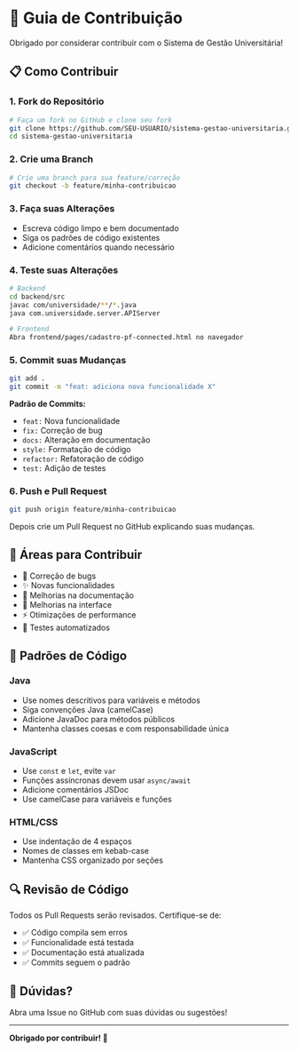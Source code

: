 # 🤝 Guia de Contribuição

Obrigado por considerar contribuir com o Sistema de Gestão Universitária!

## 📋 Como Contribuir

### 1. Fork do Repositório
```bash
# Faça um fork no GitHub e clone seu fork
git clone https://github.com/SEU-USUARIO/sistema-gestao-universitaria.git
cd sistema-gestao-universitaria
```

### 2. Crie uma Branch
```bash
# Crie uma branch para sua feature/correção
git checkout -b feature/minha-contribuicao
```

### 3. Faça suas Alterações
- Escreva código limpo e bem documentado
- Siga os padrões de código existentes
- Adicione comentários quando necessário

### 4. Teste suas Alterações
```bash
# Backend
cd backend/src
javac com/universidade/**/*.java
java com.universidade.server.APIServer

# Frontend
Abra frontend/pages/cadastro-pf-connected.html no navegador
```

### 5. Commit suas Mudanças
```bash
git add .
git commit -m "feat: adiciona nova funcionalidade X"
```

**Padrão de Commits:**
- `feat:` Nova funcionalidade
- `fix:` Correção de bug
- `docs:` Alteração em documentação
- `style:` Formatação de código
- `refactor:` Refatoração de código
- `test:` Adição de testes

### 6. Push e Pull Request
```bash
git push origin feature/minha-contribuicao
```

Depois crie um Pull Request no GitHub explicando suas mudanças.

## 🎯 Áreas para Contribuir

- 🐛 Correção de bugs
- ✨ Novas funcionalidades
- 📝 Melhorias na documentação
- 🎨 Melhorias na interface
- ⚡ Otimizações de performance
- 🧪 Testes automatizados

## 📝 Padrões de Código

### Java
- Use nomes descritivos para variáveis e métodos
- Siga convenções Java (camelCase)
- Adicione JavaDoc para métodos públicos
- Mantenha classes coesas e com responsabilidade única

### JavaScript
- Use `const` e `let`, evite `var`
- Funções assíncronas devem usar `async/await`
- Adicione comentários JSDoc
- Use camelCase para variáveis e funções

### HTML/CSS
- Use indentação de 4 espaços
- Nomes de classes em kebab-case
- Mantenha CSS organizado por seções

## 🔍 Revisão de Código

Todos os Pull Requests serão revisados. Certifique-se de:
- ✅ Código compila sem erros
- ✅ Funcionalidade está testada
- ✅ Documentação está atualizada
- ✅ Commits seguem o padrão

## 💬 Dúvidas?

Abra uma Issue no GitHub com suas dúvidas ou sugestões!

---

**Obrigado por contribuir! 🎉**
